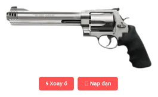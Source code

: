 <!DOCTYPE html>
<html lang="vi">
<head>
  <meta charset="UTF-8">
  <meta name="viewport" content="width=device-width, initial-scale=1.0, maximum-scale=1.0">
  <title>Trò Chơi Súng Lục – Mobile Fix Lắc + Ổ Đạn Tròn</title>
  <style>
    html, body {
      margin: 0;
      padding: 0;
      overflow: hidden;
      background: url('assets/background.jpg') center center / cover no-repeat;
      font-family: 'Segoe UI', sans-serif;
    }
    body {
      display: flex;
      flex-direction: column;
      align-items: center;
      justify-content: center;
      height: 100vh;
    }
    .container {
      text-align: center;
      width: 100vw;
      position: relative;
      z-index: 1;
    }
    .gun-image {
      width: 55vw;
      max-width: 400px;
      height: auto;
      pointer-events: none;
      transition: transform 0.1s ease;
    }
    .smoke {
      position: absolute;
      width: 80px;
      height: 80px;
      background: url('assets/smoke.png') center center / contain no-repeat;
      opacity: 0;
      animation: puff 0.5s ease-out forwards;
    }
    @keyframes puff {
      0% { transform: scale(0.5); opacity: 1; }
      100% { transform: scale(1.5); opacity: 0; }
    }
    .bullet {
      position: absolute;
      width: 20px;
      height: 10px;
      background: gold;
      border-radius: 5px;
      animation: fly 0.5s ease-out forwards;
    }
    @keyframes fly {
      0% { left: 50%; top: 50%; transform: translate(-50%, -50%) scale(1); }
      100% { left: 100vw; top: 40%; transform: translate(-50%, -50%) scale(1.2); }
    }
    .controls {
      margin-top: 10px;
      display: flex;
      gap: 10px;
      flex-wrap: wrap;
      justify-content: center;
    }
    .controls button {
      padding: 10px 18px;
      font-size: 0.9rem;
      font-weight: bold;
      border: none;
      border-radius: 6px;
      background-color: #ff5252;
      color: white;
      cursor: pointer;
    }
    .cylinder-view {
      display: none;
      position: fixed;
      top: 50%;
      left: 50%;
      transform: translate(-50%, -50%);
      width: 220px;
      height: 220px;
      border-radius: 50%;
      background: rgba(0, 0, 0, 0.6);
      z-index: 2;
    }
    .chamber {
      position: absolute;
      width: 40px;
      height: 40px;
      background: #444;
      border: 2px solid #aaa;
      border-radius: 50%;
      cursor: pointer;
    }
    .chamber.loaded {
      background: red;
    }
  </style>
</head>
<body>
  <div class="container">
    <img src="assets/gun.png" alt="Khẩu súng" class="gun-image" id="gun">
    <div class="controls">
      <button onclick="spinCylinder()">🌀 Xoay ổ</button>
      <button onclick="toggleCylinderView()">🔄 Nạp đạn</button>
    </div>
  </div>

  <div class="cylinder-view" id="cylinderView"></div>

  <audio id="sfx-load" src="assets/reload.mp3"></audio>
  <audio id="sfx-spin" src="assets/spin.mp3"></audio>
  <audio id="sfx-fire" src="assets/gunshot.mp3"></audio>
  <audio id="sfx-click" src="assets/click.mp3"></audio>

  <script>
    const gun = document.getElementById('gun');
    const cylinder = document.getElementById('cylinderView');
    let chambers = Array(8).fill(false);
    let current = 0;
    let lastShake = 0;

    function playSound(id) {
      const audio = document.getElementById(id);
      if (audio) {
        audio.currentTime = 0;
        audio.play();
      }
    }

    function spinCylinder() {
      current = Math.floor(Math.random() * 8);
      playSound("sfx-spin");
    }

    function fire() {
      const fired = chambers[current];
      if (fired) {
        chambers[current] = false;
        playSound("sfx-fire");
        showSmoke();
        showBullet();
        shakeGun();
      } else {
        playSound("sfx-click");
      }
      current = (current + 1) % 8;
      updateCylinder();
    }

    function showSmoke() {
      const smoke = document.createElement('div');
      smoke.className = 'smoke';
      document.body.appendChild(smoke);
      setTimeout(() => smoke.remove(), 600);
    }

    function showBullet() {
      const bullet = document.createElement('div');
      bullet.className = 'bullet';
      document.body.appendChild(bullet);
      setTimeout(() => bullet.remove(), 600);
    }

    function shakeGun() {
      gun.style.transform = 'rotate(-2deg)';
      setTimeout(() => gun.style.transform = 'rotate(2deg)', 60);
      setTimeout(() => gun.style.transform = 'rotate(0)', 120);
    }

    function toggleCylinderView() {
      cylinder.style.display = cylinder.style.display === 'block' ? 'none' : 'block';
      updateCylinder();
    }

    function updateCylinder() {
      cylinder.innerHTML = '';
      const radius = 80;
      const centerX = 110;
      const centerY = 110;
      for (let i = 0; i < 8; i++) {
        const angle = (360 / 8) * i * Math.PI / 180;
        const x = centerX + radius * Math.cos(angle);
        const y = centerY + radius * Math.sin(angle);
        const div = document.createElement('div');
        div.className = 'chamber' + (chambers[i] ? ' loaded' : '');
        div.style.left = `${x - 20}px`;
        div.style.top = `${y - 20}px`;
        div.title = `Ổ số ${i + 1}`;
        div.onclick = () => {
          const wasLoaded = chambers[i];
          chambers[i] = !chambers[i];
          if (!wasLoaded && chambers[i]) playSound("sfx-load");
          updateCylinder();
        };
        cylinder.appendChild(div);
      }
    }

    window.addEventListener("devicemotion", function(e) {
      const acc = e.accelerationIncludingGravity;
      const strength = Math.abs(acc.x) + Math.abs(acc.y) + Math.abs(acc.z);
      const now = Date.now();
      if (strength > 25 && now - lastShake > 1000) {
        fire();
        lastShake = now;
      }
    });
  </script>
</body>
</html>

